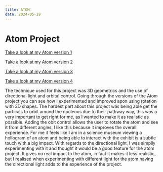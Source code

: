 ```yaml
---
title: ATOM
date: 2024-05-19
---
```


# Atom Project

[Take a look at my Atom version 1](/creative-coding-pages/code/atom01/index.html)

[Take a look at my Atom version 2](/creative-coding-pages/code/atom02/index.html)

[Take a look at my Atom version 3](/creative-coding-pages/code/atom03/index.html)

[Take a look at my Atom version 4](/creative-coding-pages/code/atom04/index.html)

The technique used for this project was 3D geometrics and the use of directional light and orbital control. Going through the versions of the Atom project you can see how I experimented and improved apon using rotation with 3D shapes. The hardest part about this project was being able get the particals to orbit around the nucleous due to their pathway way, this was a very important to get right for me, as I wanted to make it as realistic as possible. Adding the obit control allows the user to rotate the atom and see it from different angles, I like this because it improves the overall experience. For me it feels like I am in a science museum viewing a hollogram of an atom and being able to interact with the exhibit is a subtle touch with a big impact. With regards to the directional light, I was simpily experimenting with it and thought it would be a good feature for the atom project. It gives no real impact to the atom, in fact it makes it less realistic, but I realised when experimenting with different light for the atom having the directional light adds to the experience of the project.
